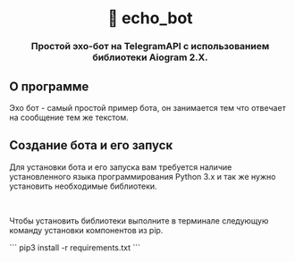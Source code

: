 <h1 align='center'>🤖 echo_bot</h1>
<h3 align='center'>Простой эхо-бот на TelegramAPI с использованием библиотеки Aiogram 2.X.</h3>

## О программе
<p align='left'>Эхо бот - самый простой пример бота, он занимается тем что отвечает на сообщение тем же текстом.</p>

## Создание бота и его запуск
<p align='left'>Для установки бота и его запуска вам требуется наличие установленного языка программирования Python 3.x и так же нужно установить необходимые библиотеки.</p>
<br>
<p>Чтобы установить библиотеки выполните в терминале следующую команду установки компонентов из pip.</p>
```
pip3 install -r requirements.txt
```
